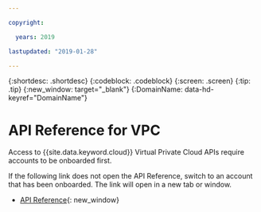 ```yaml
---

copyright:

  years: 2019

lastupdated: "2019-01-28"

---
```


{:shortdesc: .shortdesc}
{:codeblock: .codeblock}
{:screen: .screen}
{:tip: .tip}
{:new_window: target="_blank"}
{:DomainName: data-hd-keyref="DomainName"}

# API Reference for VPC

Access to {{site.data.keyword.cloud}} Virtual Private Cloud APIs require accounts to be onboarded first. 

If the following link does not open the API Reference, switch to an account that has been onboarded. The link will open in a new tab or window.

* [API Reference](https://cloud.ibm.com/apidocs/rias){: new_window}

